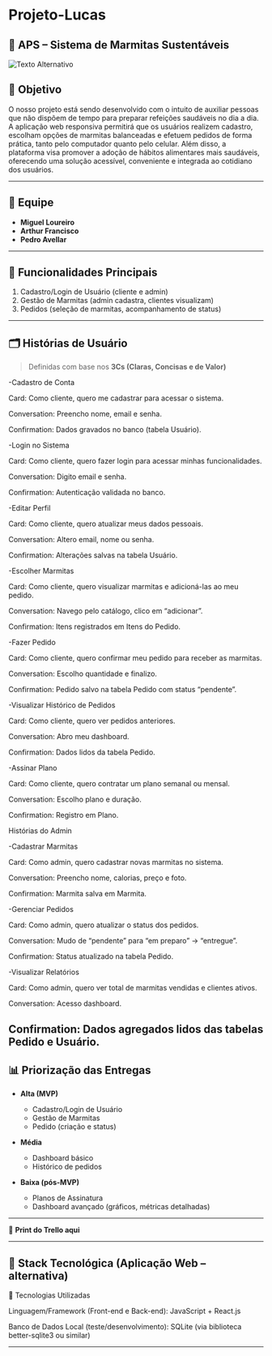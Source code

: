 # Projeto-Lucas
## 🥗 APS – Sistema de Marmitas Sustentáveis  

![Texto Alternativo](https://cdn-icons-png.flaticon.com/512/4310/4310157.png)

## 🎯 Objetivo

O nosso projeto está sendo desenvolvido com o intuito de auxiliar pessoas que não dispõem de tempo para preparar refeições saudáveis no dia a dia. A aplicação web responsiva permitirá que os usuários realizem cadastro, escolham opções de marmitas balanceadas e efetuem pedidos de forma prática, tanto pelo computador quanto pelo celular. Além disso, a plataforma visa promover a adoção de hábitos alimentares mais saudáveis, oferecendo uma solução acessível, conveniente e integrada ao cotidiano dos usuários.

---

## 👥 Equipe
- **Miguel Loureiro**
- **Arthur Francisco** 
- **Pedro Avellar** 
---

## 📌 Funcionalidades Principais
1. Cadastro/Login de Usuário (cliente e admin)  
2. Gestão de Marmitas (admin cadastra, clientes visualizam)  
3. Pedidos (seleção de marmitas, acompanhamento de status)  

---

## 🗂 Histórias de Usuário
> Definidas com base nos **3Cs (Claras, Concisas e de Valor)**  

-Cadastro de Conta

Card: Como cliente, quero me cadastrar para acessar o sistema.

Conversation: Preencho nome, email e senha.

Confirmation: Dados gravados no banco (tabela Usuário).


-Login no Sistema


Card: Como cliente, quero fazer login para acessar minhas funcionalidades.

Conversation: Digito email e senha.

Confirmation: Autenticação validada no banco.


-Editar Perfil


Card: Como cliente, quero atualizar meus dados pessoais.

Conversation: Altero email, nome ou senha.

Confirmation: Alterações salvas na tabela Usuário.


-Escolher Marmitas


Card: Como cliente, quero visualizar marmitas e adicioná-las ao meu pedido.

Conversation: Navego pelo catálogo, clico em “adicionar”.

Confirmation: Itens registrados em Itens do Pedido.

-Fazer Pedido


Card: Como cliente, quero confirmar meu pedido para receber as marmitas.

Conversation: Escolho quantidade e finalizo.

Confirmation: Pedido salvo na tabela Pedido com status “pendente”.


-Visualizar Histórico de Pedidos

Card: Como cliente, quero ver pedidos anteriores.

Conversation: Abro meu dashboard.

Confirmation: Dados lidos da tabela Pedido.


-Assinar Plano

Card: Como cliente, quero contratar um plano semanal ou mensal.

Conversation: Escolho plano e duração.

Confirmation: Registro em Plano.


Histórias do Admin

-Cadastrar Marmitas

Card: Como admin, quero cadastrar novas marmitas no sistema.

Conversation: Preencho nome, calorias, preço e foto.

Confirmation: Marmita salva em Marmita.


-Gerenciar Pedidos

Card: Como admin, quero atualizar o status dos pedidos.

Conversation: Mudo de “pendente” para “em preparo” → “entregue”.

Confirmation: Status atualizado na tabela Pedido.


-Visualizar Relatórios

Card: Como admin, quero ver total de marmitas vendidas e clientes ativos.

Conversation: Acesso dashboard.

Confirmation: Dados agregados lidos das tabelas Pedido e Usuário.
---

## 📊 Priorização das Entregas
- **Alta (MVP)**  
  - Cadastro/Login de Usuário  
  - Gestão de Marmitas  
  - Pedido (criação e status)  

- **Média**  
  - Dashboard básico  
  - Histórico de pedidos  

- **Baixa (pós-MVP)**  
  - Planos de Assinatura  
  - Dashboard avançado (gráficos, métricas detalhadas)  
---

📎 **Print do Trello aqui**  

---

## 🚀 Stack Tecnológica (Aplicação Web – alternativa)

📌 Tecnologias Utilizadas

Linguagem/Framework (Front-end e Back-end): JavaScript + React.js

Banco de Dados Local (teste/desenvolvimento): SQLite (via biblioteca better-sqlite3 ou similar)

---
